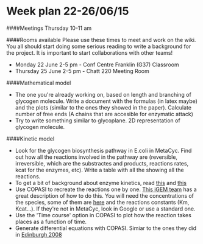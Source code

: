 Week plan 22-26/06/15 
===

####Meetings 
Thursday 10-11 am

####Rooms available
Please use these times to meet and work on the wiki. You all should start doing some serious reading to write a background for the project. It is important to start collaborations with other teams!

- Monday 22 June 2-5 pm - Conf Centre Franklin (G37) Classroom
 - Thursday 25 June 2-5 pm - Chatt 220 Meeting Room

####Mathematical model

- The one you're already working on, based on length and branching of glycogen molecule. Write a document with the formulas (in latex maybe)  and the plots (similar to the ones they showed in the paper). Calculate number of free ends (A chains that are accesible for enzymatic attack)
- Try to write something similar to glycoplane. 2D representation of glycogen molecule. 
	
####Kinetic model
- Look for the glycogen biosynthesis pathway in E.coli in MetaCyc. Find out how all the reactions involved in the pathway are (reversible, irreversible, which are the substractes and products, reactions rates, kcat for the enzymes, etc). Write a table with all the showing all the reactions.
- To get a bit of background about enzyme kinetics, read [this](https://ww2.chemistry.gatech.edu/~lw26/bCourse_Information/3511/stud_comp/chap12_17.pdf) and [this](http://www.uscibooks.com/changten.pdf)
- Use COPASI to recreate the reactions one by one. [This iGEM team](http://2013.igem.org/Team:Uppsala/modeling-tutorial) has a great description of how to do this. You will need the concentrations of the species, some of them are [here](http://www.nature.com/nchembio/journal/v5/n8/fig_tab/nchembio.186_T1.html) and the reactions constants (Km, Kcat...). If they're not in MetaCyc, look in Google or use a standard one. 
- Use the 'Time course' option in COPASI to plot how the reaction takes places as a function of time. 
- Generate differential equations with COPASI. Simiar to the ones they did in [Edinburgh 2008](http://2008.igem.org/wiki/index.php?title=Team:Edinburgh/Modelling/Kinetic#Ordinary_Differential_Equations)


